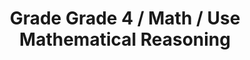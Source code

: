 ---
title: "Grade Grade 4 / Math / Use Mathematical Reasoning"
subject: "math"
grade: "4"
area: "umr"
next_steps:
  - instructions: "With your student, create 5 squares, 1-by-1 to 5-by-5, and write the area on each square. Look for patterns in the areas and discuss how multiplication can help compute areas. "
  - instructions: "With your student, use various tools to measure ingredients for recipes. Practice converting measurements, like quarts to cups. Discuss how to halve a recipe using equivalent fractions. "
  - instructions: "With your student, create and solve word problems. Discuss what the problem is asking and whether more information is needed. Choose a strategy (picture, diagram, table of values) to solve. "
  - instructions: "With your student, cut one paper plate into 4 equal parts and another into 6 equal parts. Discuss how pieces from each circle can be divided further so each circle has the same-sized pieces. "
  - instructions: "With your student, create and solve addition and subtraction problems involving fractions with different denominators. Discuss different methods for finding a common denominator."
---